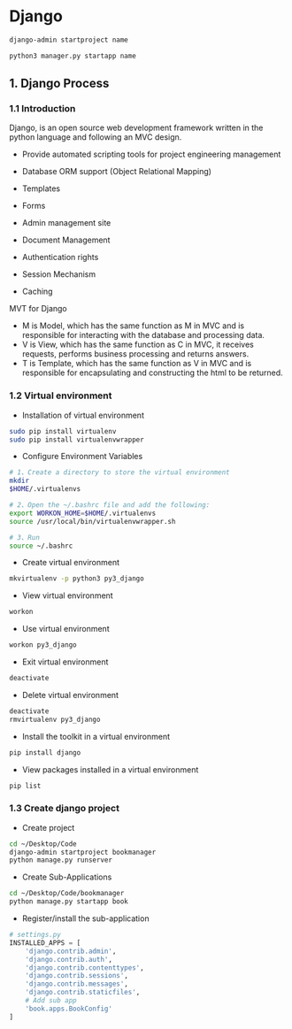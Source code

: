 # Django
```bash
django-admin startproject name

python3 manager.py startapp name
```
## 1. Django Process
### 1.1 Introduction
Django, is an open source web development framework written in the python language and following an MVC design.

 - Provide automated scripting tools for project engineering management

 - Database ORM support (Object Relational Mapping)

 - Templates

 - Forms

 - Admin management site

 - Document Management

 - Authentication rights

 - Session Mechanism

 - Caching

MVT for Django
 - M is Model, which has the same function as M in MVC and is responsible for interacting with the database and processing data.
 - V is View, which has the same function as C in MVC, it receives requests, performs business processing and returns answers.
 - T is Template, which has the same function as V in MVC and is responsible for encapsulating and constructing the html to be returned.

### 1.2 Virtual environment
 - Installation of virtual environment
```bash
sudo pip install virtualenv
sudo pip install virtualenvwrapper
```
 - Configure Environment Variables
```bash
# 1、Create a directory to store the virtual environment
mkdir 
$HOME/.virtualenvs

# 2、Open the ~/.bashrc file and add the following:
export WORKON_HOME=$HOME/.virtualenvs
source /usr/local/bin/virtualenvwrapper.sh

# 3、Run
source ~/.bashrc
```
 - Create virtual environment
```bash
mkvirtualenv -p python3 py3_django
```
 - View virtual environment
```bash
workon
```
 - Use virtual environment
```bash
workon py3_django
```
 - Exit virtual environment
```bash
deactivate
```
 - Delete virtual environment
```bash
deactivate
rmvirtualenv py3_django
```
 - Install the toolkit in a virtual environment
```bash
pip install django
```
 - View packages installed in a virtual environment
```bash
pip list
```
### 1.3 Create django project
 - Create project
```bash
cd ~/Desktop/Code
django-admin startproject bookmanager
python manage.py runserver
```
 - Create Sub-Applications
```bash
cd ~/Desktop/Code/bookmanager
python manage.py startapp book
```
 - Register/install the sub-application
```python
# settings.py
INSTALLED_APPS = [
    'django.contrib.admin',
    'django.contrib.auth',
    'django.contrib.contenttypes',
    'django.contrib.sessions',
    'django.contrib.messages',
    'django.contrib.staticfiles',
    # Add sub app
    'book.apps.BookConfig'
]
```